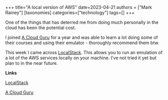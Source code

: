 +++
title="A local version of AWS"
date=2023-04-21
authors = ["Mark Rainey"]
[taxonomies]
categories=["technology"]
tags=[]
+++

One of the things that has deterred me from doing much personally in the cloud has been the potential cost. 

<!-- more -->

I joined [A Cloud Guru](https://acloudguru.com/) for a year and was able to learn a lot doing some of their courses and using their emulator - thoroughly recommend them btw.

This week I came across [LocalStack](https://github.com/localstack/localstack). This allows you to run an emulation of a lot of the AWS services locally on your machine. I've not tried it yet but plan to in the near future.

__Links__

[LocalStack](https://github.com/localstack/localstack)

[A Cloud Guru](https://acloudguru.com/)



